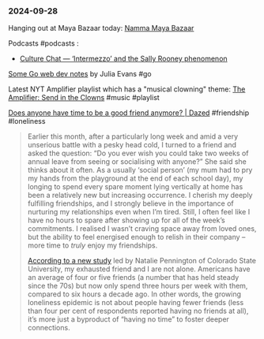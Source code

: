 ### 2024-09-28

Hanging out at Maya Bazaar today: [Namma Maya Bazaar](https://www.instagram.com/_maya_bazaar/)

Podcasts #podcasts :
- [Culture Chat — ‘Intermezzo’ and the Sally Rooney phenomenon](https://on.ft.com/3MZXQOZ)

[Some Go web dev notes](https://jvns.ca/blog/2024/09/27/some-go-web-dev-notes/) by Julia Evans #go 

Latest NYT Amplifier playlist which has a "musical clowning" theme: [The Amplifier: Send in the Clowns](https://music.youtube.com/playlist?list=PLu_RmAJBNiIJ5xygyhk-SQn6XbeM45G0A) #music #playlist 

[Does anyone have time to be a good friend anymore? | Dazed](https://www.dazeddigital.com/life-culture/article/64746/1/do-you-have-time-to-be-a-good-friend-career-relationships-work-loneliness) #friendship #loneliness 

> Earlier this month, after a particularly long week and amid a very unserious battle with a pesky head cold, I turned to a friend and asked the question: “Do you ever wish you could take two weeks of annual leave from seeing or socialising with anyone?” She said she thinks about it often. As a usually ‘social person’ (my mum had to pry my hands from the playground at the end of each school day), my longing to spend every spare moment lying vertically at home has been a relatively new but increasing occurrence. I cherish my deeply fulfilling friendships, and I strongly believe in the importance of nurturing my relationships even when I’m tired. Still, I often feel like I have no hours to spare after showing up for all of the week’s commitments. I realised I wasn’t craving space away from loved ones, but the ability to feel energised enough to relish in their company – more time to _truly_ enjoy my friendships.
> 
> [According to a new study](https://www.zmescience.com/science/news-science/american-loneliness-paradox/) led by Natalie Pennington of Colorado State University, my exhausted friend and I are not alone. Americans have an average of four or five friends (a number that has held steady since the 70s) but now only spend three hours per week with them, compared to six hours a decade ago. In other words, the growing loneliness epidemic is not about people having fewer friends (less than four per cent of respondents reported having no friends at all), it’s more just a byproduct of “having no time” to foster deeper connections.